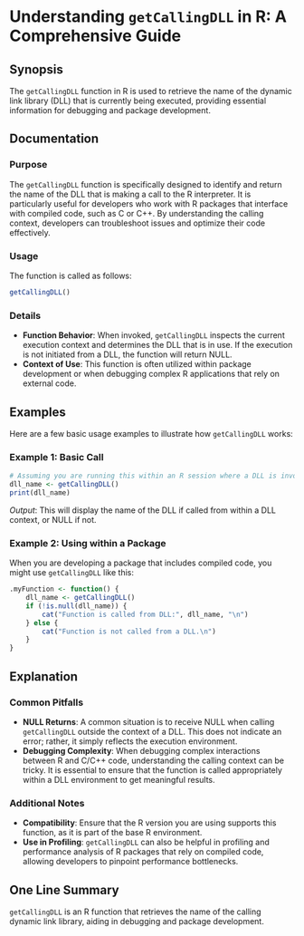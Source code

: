 <!--
Meta Description: # Understanding `getCallingDLL` in R: A Comprehensive Guide ## Synopsis The `getCallingDLL` function in R is used to retrieve the name of the dynamic ...
Meta Keywords: getcallingdll, function, dll, code, context
-->

# Understanding `getCallingDLL` in R: A Comprehensive Guide

## Synopsis
The `getCallingDLL` function in R is used to retrieve the name of the dynamic link library (DLL) that is currently being executed, providing essential information for debugging and package development.

## Documentation
### Purpose
The `getCallingDLL` function is specifically designed to identify and return the name of the DLL that is making a call to the R interpreter. It is particularly useful for developers who work with R packages that interface with compiled code, such as C or C++. By understanding the calling context, developers can troubleshoot issues and optimize their code effectively.

### Usage
The function is called as follows:

```R
getCallingDLL()
```

### Details
- **Function Behavior**: When invoked, `getCallingDLL` inspects the current execution context and determines the DLL that is in use. If the execution is not initiated from a DLL, the function will return NULL.
- **Context of Use**: This function is often utilized within package development or when debugging complex R applications that rely on external code.

## Examples
Here are a few basic usage examples to illustrate how `getCallingDLL` works:

### Example 1: Basic Call
```R
# Assuming you are running this within an R session where a DLL is involved
dll_name <- getCallingDLL()
print(dll_name)
```
*Output*: This will display the name of the DLL if called from within a DLL context, or NULL if not.

### Example 2: Using within a Package
When you are developing a package that includes compiled code, you might use `getCallingDLL` like this:

```R
.myFunction <- function() {
    dll_name <- getCallingDLL()
    if (!is.null(dll_name)) {
        cat("Function is called from DLL:", dll_name, "\n")
    } else {
        cat("Function is not called from a DLL.\n")
    }
}
```

## Explanation
### Common Pitfalls
- **NULL Returns**: A common situation is to receive NULL when calling `getCallingDLL` outside the context of a DLL. This does not indicate an error; rather, it simply reflects the execution environment.
- **Debugging Complexity**: When debugging complex interactions between R and C/C++ code, understanding the calling context can be tricky. It is essential to ensure that the function is called appropriately within a DLL environment to get meaningful results.

### Additional Notes
- **Compatibility**: Ensure that the R version you are using supports this function, as it is part of the base R environment.
- **Use in Profiling**: `getCallingDLL` can also be helpful in profiling and performance analysis of R packages that rely on compiled code, allowing developers to pinpoint performance bottlenecks.

## One Line Summary
`getCallingDLL` is an R function that retrieves the name of the calling dynamic link library, aiding in debugging and package development.